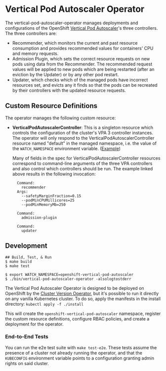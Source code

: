# Vertical Pod Autoscaler Operator

The vertical-pod-autoscaler-operator manages deployments and configurations
of the OpenShift [Vertical Pod Autoscaler][1]'s three controllers. The three
controllers are:
* Recommender, which monitors the current and past resource consumption and
  provides recommended values for containers' CPU and memory requests.
* Admission Plugin, which sets the correct resource requests on new pods using
  data from the Recommender. The recommended request values will be applied to
  new pods which are being restarted (after an eviction by the Updater) or by any
  other pod restart.
* Updater, which checks which of the managed pods have incorrect resources set,
  and evicts any it finds so that the pods can be recreated by their
  controllers with the updated resource requests.

[1]: https://github.com/openshift/kubernetes-autoscaler/tree/master/vertical-pod-autoscaler

## Custom Resource Definitions

The operator manages the following custom resource:

- __VerticalPodAutoscalerController__: This is a singleton resource which
  controls the configuration of the cluster's VPA 3 controller instances.
  The operator will only respond to the VerticalPodAutoscalerController resource named "default" in the
  managed namespace, i.e. the value of the `WATCH_NAMESPACE` environment
  variable.  ([Example][VerticalPodAutoscalerController])

  Many of fields in the spec for VerticalPodAutoscalerController resources correspond to
  command-line arguments of the three VPA controllers and also control which controllers
  should be run.  The example linked above results in the following invocation:

  ```
    Command:
      recommender
    Args:
      --safetyMarginFraction=0.15
      --podMinCPUMillicores=25
      --podMinMemoryMb=250

    Command:
      admission-plugin

    Command:
      updater
  ```

[VerticalPodAutoscalerController]: https://github.com/openshift/vertical-pod-autoscaler-operator/blob/master/examples/vpacontroller.yaml


## Development

```sh-session
## Build, Test, & Run
$ make build
$ make test

$ export WATCH_NAMESPACE=openshift-vertical-pod-autoscaler
$ ./bin/vertical-pod-autoscaler-operator -alsologtostderr
```

The Vertical Pod Autoscaler Operator is designed to be deployed on
OpenShift by the [Cluster Version Operator][CVO], but it's possible to
run it directly on any vanilla Kubernetes cluster.
To do so, apply the manifests in the install directory:
`kubectl apply -f ./install`

This will create the `openshift-vertical-pod-autoscaler` namespace, register the
custom resource definitions, configure RBAC policies, and create a
deployment for the operator.

[CVO]: https://github.com/openshift/cluster-version-operator

### End-to-End Tests

You can run the e2e test suite with `make test-e2e`.  These tests
assume the presence of a cluster not already running the operator, and
that the `KUBECONFIG` environment variable points to a configuration
granting admin rights on said cluster.
